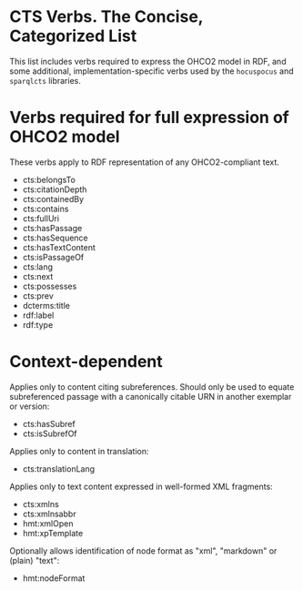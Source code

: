 
# CTS Verbs. The Concise, Categorized List

This list includes verbs required to express the OHCO2 model in RDF, and some additional, implementation-specific verbs used by the `hocuspocus` and `sparqlcts` libraries.

# Verbs required for full expression of OHCO2 model

These verbs apply to RDF representation of any OHCO2-compliant text.

- cts:belongsTo
- cts:citationDepth
- cts:containedBy
- cts:contains
- cts:fullUri
- cts:hasPassage
- cts:hasSequence
- cts:hasTextContent
- cts:isPassageOf
- cts:lang
- cts:next
- cts:possesses
- cts:prev
- dcterms:title
- rdf:label
- rdf:type

# Context-dependent

Applies only to content citing subreferences.  Should only be used to equate subreferenced passage with a canonically citable URN in another exemplar or version:

- cts:hasSubref
- cts:isSubrefOf

Applies only to content in translation:

- cts:translationLang

Applies only to text content expressed in well-formed XML fragments:

- cts:xmlns
- cts:xmlnsabbr
- hmt:xmlOpen
- hmt:xpTemplate

Optionally allows identification of node format as "xml", "markdown" or (plain) "text": 

- hmt:nodeFormat
